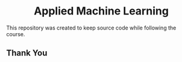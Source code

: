 <h1 align="center">Applied Machine Learning</h1>

This repository was created to keep source code while following the course.

## Thank You
